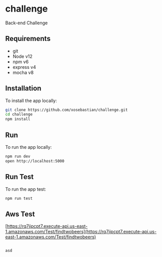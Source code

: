 # challenge
Back-end Challenge

## Requirements
- git
- Node v12
- npm v6
- express v4
- mocha v8

## Installation
To install the app locally:
```bash
git clone https://github.com/xosebastian/challenge.git
cd challenge
npm install
```
## Run
To run the app locally:
```bash
npm run dev
open http://localhost:5000
```

## Run Test
To run the app test:
```bash
npm run test
```
## Aws Test

[https://rq7jipcpt7.execute-api.us-east-1.amazonaws.com/Test/findtwobeers](https://rq7jipcpt7.execute-api.us-east-1.amazonaws.com/Test/findtwobeers)

```bash

asd
```

